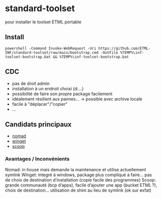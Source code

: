 # standard-toolset
pour installer le toolset ETML portable

## Install

```shell
powershell -Command Invoke-WebRequest -Uri https://github.com/ETML-INF/standard-toolset/raw/main/bootstrap.cmd -OutFile %TEMP%\inf-toolset-bootstrap.bat && %TEMP%\inf-toolset-bootstrap.bat
```

## CDC
- pas de droit admin
- installation à un endroit choisi (d:\...)
- possibilité de faire son propre package facilement
- idéalement résilient aux pannes... -> possible avec archive locale
- facile à "déplacer"/"copier"
- ...

## Candidats principaux
- [nomad](https://github.com/jonathanMelly/nomad)
- [winget](https://learn.microsoft.com/en-us/windows/package-manager/winget/)
- [scoop](https://scoop.sh)

### Avantages / Inconvénients
Nomad: in house mais demande la maintenance et utilise actuellement symlink
Winget: integré à windows, package plus compliqué à faire... pas de choix de destination d’installation (copie facile des programmes)
Scoop: grande communauté (bcp d’apps), facile d’ajouter une app (bucket ETML ?), choix de destination... utilisation de shim au lieu de symlink (ok sur exfat)

